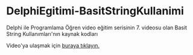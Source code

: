 # DelphiEgitimi-BasitStringKullanimi
Delphi ile Programlama Öğren video eğitim serisinin 7. videosu olan Basit String Kullanımları'nın kaynak kodları

Video'ya ulaşmak için [buraya tıklayın.](https://youtu.be/08abWuE-Gtc)
